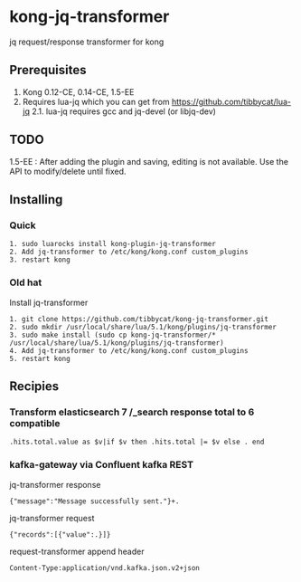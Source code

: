 # kong-jq-transformer
jq request/response transformer for kong
## Prerequisites
1. Kong 0.12-CE, 0.14-CE, 1.5-EE
2. Requires lua-jq which you can get from https://github.com/tibbycat/lua-jq
2.1. lua-jq requires gcc and jq-devel (or libjq-dev)
## TODO
1.5-EE : After adding the plugin and saving, editing is not available. Use the API to modify/delete until fixed.
## Installing
### Quick
```
1. sudo luarocks install kong-plugin-jq-transformer
2. Add jq-transformer to /etc/kong/kong.conf custom_plugins
3. restart kong
```
### Old hat
Install jq-transformer
```
1. git clone https://github.com/tibbycat/kong-jq-transformer.git
2. sudo mkdir /usr/local/share/lua/5.1/kong/plugins/jq-transformer
3. sudo make install (sudo cp kong-jq-transformer/* /usr/local/share/lua/5.1/kong/plugins/jq-transformer)
4. Add jq-transformer to /etc/kong/kong.conf custom_plugins
5. restart kong
```
## Recipies
### Transform elasticsearch 7 /_search response total to 6 compatible
```
.hits.total.value as $v|if $v then .hits.total |= $v else . end
```
### kafka-gateway via Confluent kafka REST
jq-transformer response
```
{"message":"Message successfully sent."}+.
```
jq-transformer request
```
{"records":[{"value":.}]}
```
request-transformer append header
```
Content-Type:application/vnd.kafka.json.v2+json
```

